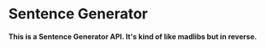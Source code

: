 # Sentence Generator

#### This is a Sentence Generator API. It's kind of like madlibs but in reverse.